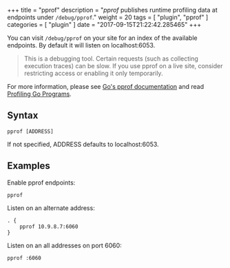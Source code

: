 +++
title = "pprof"
description = "*pprof* publishes runtime profiling data at endpoints under `/debug/pprof`."
weight = 20
tags = [ "plugin", "pprof" ]
categories = [ "plugin" ]
date = "2017-09-15T21:22:42.285465"
+++

You can visit `/debug/pprof` on your site for an index of the available endpoints. By default it
will listen on localhost:6053.

> This is a debugging tool. Certain requests (such as collecting execution traces) can be slow. If
> you use pprof on a live site, consider restricting access or enabling it only temporarily.

For more information, please see [Go's pprof
documentation](https://golang.org/pkg/net/http/pprof/) and read
[Profiling Go Programs](https://blog.golang.org/profiling-go-programs).

## Syntax

~~~
pprof [ADDRESS]
~~~

If not specified, ADDRESS defaults to localhost:6053.

## Examples

Enable pprof endpoints:

~~~
pprof
~~~

Listen on an alternate address:

~~~
. {
    pprof 10.9.8.7:6060
}
~~~

Listen on an all addresses on port 6060:

~~~
pprof :6060
~~~
